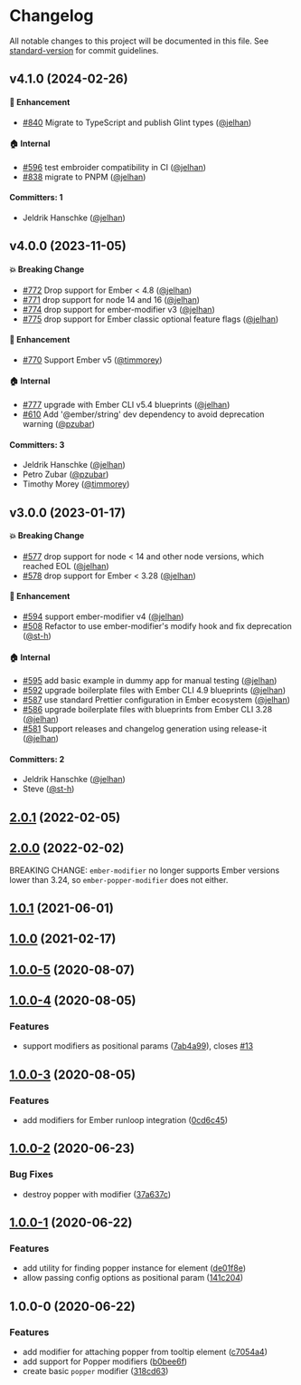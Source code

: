 # Changelog

All notable changes to this project will be documented in this file. See [standard-version](https://github.com/conventional-changelog/standard-version) for commit guidelines.

## v4.1.0 (2024-02-26)

#### :rocket: Enhancement

- [#840](https://github.com/adopted-ember-addons/ember-popper-modifier/pull/840) Migrate to TypeScript and publish Glint types ([@jelhan](https://github.com/jelhan))

#### :house: Internal

- [#596](https://github.com/adopted-ember-addons/ember-popper-modifier/pull/596) test embroider compatibility in CI ([@jelhan](https://github.com/jelhan))
- [#838](https://github.com/adopted-ember-addons/ember-popper-modifier/pull/838) migrate to PNPM ([@jelhan](https://github.com/jelhan))

#### Committers: 1

- Jeldrik Hanschke ([@jelhan](https://github.com/jelhan))

## v4.0.0 (2023-11-05)

#### :boom: Breaking Change

- [#772](https://github.com/adopted-ember-addons/ember-popper-modifier/pull/772) Drop support for Ember < 4.8 ([@jelhan](https://github.com/jelhan))
- [#771](https://github.com/adopted-ember-addons/ember-popper-modifier/pull/771) drop support for node 14 and 16 ([@jelhan](https://github.com/jelhan))
- [#774](https://github.com/adopted-ember-addons/ember-popper-modifier/pull/774) drop support for ember-modifier v3 ([@jelhan](https://github.com/jelhan))
- [#775](https://github.com/adopted-ember-addons/ember-popper-modifier/pull/775) drop support for Ember classic optional feature flags ([@jelhan](https://github.com/jelhan))

#### :rocket: Enhancement

- [#770](https://github.com/adopted-ember-addons/ember-popper-modifier/pull/770) Support Ember v5 ([@timmorey](https://github.com/timmorey))

#### :house: Internal

- [#777](https://github.com/adopted-ember-addons/ember-popper-modifier/pull/777) upgrade with Ember CLI v5.4 blueprints ([@jelhan](https://github.com/jelhan))
- [#610](https://github.com/adopted-ember-addons/ember-popper-modifier/pull/610) Add '@ember/string' dev dependency to avoid deprecation warning ([@pzubar](https://github.com/pzubar))

#### Committers: 3

- Jeldrik Hanschke ([@jelhan](https://github.com/jelhan))
- Petro Zubar ([@pzubar](https://github.com/pzubar))
- Timothy Morey ([@timmorey](https://github.com/timmorey))

## v3.0.0 (2023-01-17)

#### :boom: Breaking Change

- [#577](https://github.com/adopted-ember-addons/ember-popper-modifier/pull/577) drop support for node < 14 and other node versions, which reached EOL ([@jelhan](https://github.com/jelhan))
- [#578](https://github.com/adopted-ember-addons/ember-popper-modifier/pull/578) drop support for Ember < 3.28 ([@jelhan](https://github.com/jelhan))

#### :rocket: Enhancement

- [#594](https://github.com/adopted-ember-addons/ember-popper-modifier/pull/594) support ember-modifier v4 ([@jelhan](https://github.com/jelhan))
- [#508](https://github.com/adopted-ember-addons/ember-popper-modifier/pull/508) Refactor to use ember-modifier's modify hook and fix deprecation ([@st-h](https://github.com/st-h))

#### :house: Internal

- [#595](https://github.com/adopted-ember-addons/ember-popper-modifier/pull/595) add basic example in dummy app for manual testing ([@jelhan](https://github.com/jelhan))
- [#592](https://github.com/adopted-ember-addons/ember-popper-modifier/pull/592) upgrade boilerplate files with Ember CLI 4.9 blueprints ([@jelhan](https://github.com/jelhan))
- [#587](https://github.com/adopted-ember-addons/ember-popper-modifier/pull/587) use standard Prettier configuration in Ember ecosystem ([@jelhan](https://github.com/jelhan))
- [#586](https://github.com/adopted-ember-addons/ember-popper-modifier/pull/586) upgrade boilerplate files with blueprints from Ember CLI 3.28 ([@jelhan](https://github.com/jelhan))
- [#581](https://github.com/adopted-ember-addons/ember-popper-modifier/pull/581) Support releases and changelog generation using release-it ([@jelhan](https://github.com/jelhan))

#### Committers: 2

- Jeldrik Hanschke ([@jelhan](https://github.com/jelhan))
- Steve ([@st-h](https://github.com/st-h))

## [2.0.1](https://github.com/alexlafroscia/ember-popper-modifier/compare/v2.0.0...v2.0.1) (2022-02-05)

## [2.0.0](https://github.com/alexlafroscia/ember-popper-modifier/compare/v1.0.1...v2.0.0) (2022-02-02)

BREAKING CHANGE: `ember-modifier` no longer supports Ember versions lower than 3.24, so `ember-popper-modifier` does not either.

## [1.0.1](https://github.com/alexlafroscia/ember-popper-modifier/compare/v1.0.0...v1.0.1) (2021-06-01)

## [1.0.0](https://github.com/alexlafroscia/ember-popper-modifier/compare/v1.0.0-5...v1.0.0) (2021-02-17)

## [1.0.0-5](https://github.com/alexlafroscia/ember-popper-modifier/compare/v1.0.0-4...v1.0.0-5) (2020-08-07)

## [1.0.0-4](https://github.com/alexlafroscia/ember-popper-modifier/compare/v1.0.0-3...v1.0.0-4) (2020-08-05)

### Features

- support modifiers as positional params ([7ab4a99](https://github.com/alexlafroscia/ember-popper-modifier/commit/7ab4a99d53b54aea7dd5d7e20f619c46af8f729a)), closes [#13](https://github.com/alexlafroscia/ember-popper-modifier/issues/13)

## [1.0.0-3](https://github.com/alexlafroscia/ember-popper-modifier/compare/v1.0.0-2...v1.0.0-3) (2020-08-05)

### Features

- add modifiers for Ember runloop integration ([0cd6c45](https://github.com/alexlafroscia/ember-popper-modifier/commit/0cd6c45a473a5c3339eba441a50848040884d7cf))

## [1.0.0-2](https://github.com/alexlafroscia/ember-popper-modifier/compare/v1.0.0-1...v1.0.0-2) (2020-06-23)

### Bug Fixes

- destroy popper with modifier ([37a637c](https://github.com/alexlafroscia/ember-popper-modifier/commit/37a637cca5e5e0a94db8dc2d7c1c97eaeaf4fe58))

## [1.0.0-1](https://github.com/alexlafroscia/ember-popper-modifier/compare/v1.0.0-0...v1.0.0-1) (2020-06-22)

### Features

- add utility for finding popper instance for element ([de01f8e](https://github.com/alexlafroscia/ember-popper-modifier/commit/de01f8e474e8b093ec906c45be0f41f51265c22a))
- allow passing config options as positional param ([141c204](https://github.com/alexlafroscia/ember-popper-modifier/commit/141c2040701a976faa1c3bce87c6fc90a5b2619d))

## 1.0.0-0 (2020-06-22)

### Features

- add modifier for attaching popper from tooltip element ([c7054a4](https://github.com/alexlafroscia/ember-popper-modifier/commit/c7054a4c1c849d9ac3bae9e248e96397b7eb077c))
- add support for Popper modifiers ([b0bee6f](https://github.com/alexlafroscia/ember-popper-modifier/commit/b0bee6f0162ca5133d3b129eaf2bdca2aa746fff))
- create basic `popper` modifier ([318cd63](https://github.com/alexlafroscia/ember-popper-modifier/commit/318cd63b1b619012f17b6cd86b29fdcc872c9a8f))
